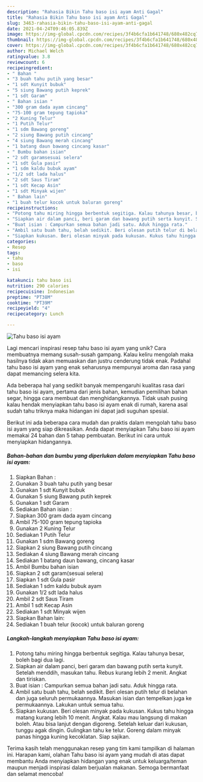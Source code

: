 ```yaml
---
description: "Rahasia Bikin Tahu baso isi ayam Anti Gagal"
title: "Rahasia Bikin Tahu baso isi ayam Anti Gagal"
slug: 3463-rahasia-bikin-tahu-baso-isi-ayam-anti-gagal
date: 2021-04-24T09:46:05.839Z
image: https://img-global.cpcdn.com/recipes/3f4b6cfa1b641748/680x482cq70/tahu-baso-isi-ayam-foto-resep-utama.jpg
thumbnail: https://img-global.cpcdn.com/recipes/3f4b6cfa1b641748/680x482cq70/tahu-baso-isi-ayam-foto-resep-utama.jpg
cover: https://img-global.cpcdn.com/recipes/3f4b6cfa1b641748/680x482cq70/tahu-baso-isi-ayam-foto-resep-utama.jpg
author: Michael Welch
ratingvalue: 3.8
reviewcount: 6
recipeingredient:
- " Bahan "
- "3 buah tahu putih yang besar"
- "1 sdt Kunyit bubuk"
- "5 siung Bawang putih keprek"
- "1 sdt Garam"
- " Bahan isian "
- "300 gram dada ayam cincang"
- "75-100 gram tepung tapioka"
- "2 Kuning Telur"
- "1 Putih Telur"
- "1 sdm Bawang goreng"
- "2 siung Bawang putih cincang"
- "4 siung Bawang merah cincang"
- "1 batang daun bawang cincang kasar"
- " Bumbu bahan isian"
- "2 sdt garamsesuai selera"
- "1 sdt Gula pasir"
- "1 sdm kaldu bubuk ayam"
- "1/2 sdt lada halus"
- "2 sdt Saus Tiram"
- "1 sdt Kecap Asin"
- "1 sdt Minyak wijen"
- " Bahan lain"
- "1 buah telur kocok untuk baluran goreng"
recipeinstructions:
- "Potong tahu miring hingga berbentuk segitiga. Kalau tahunya besar, boleh bagi dua lagi."
- "Siapkan air dalam panci, beri garam dan bawang putih serta kunyit. Setelah menddih, masukan tahu. Rebus kurang lebih 2 menit. Angkat dan tiriskan."
- "Buat isian : Campurkan semua bahan jadi satu. Aduk hingga rata."
- "Ambil satu buah tahu, belah sedikit. Beri olesan putih telur di belahan dan juga seluruh permukaannya. Masukan isian dan tempelkan juga ke permukaannya. Lakukan untuk semua tahu."
- "Siapkan kukusan. Beri olesan minyak pada kukusan. Kukus tahu hingga matang kurang lebih 10 menit. Angkat. Kalau mau langsung di makan boleh. Atau bisa lanjut dengan digoreng. Setelah keluar dari kukusan, tunggu agak dingin. Gulingkan tahu ke telur. Goreng dalam minyak panas hingga kuning kecoklatan. Siap sajikan."
categories:
- Resep
tags:
- tahu
- baso
- isi

katakunci: tahu baso isi 
nutrition: 290 calories
recipecuisine: Indonesian
preptime: "PT38M"
cooktime: "PT39M"
recipeyield: "4"
recipecategory: Lunch

---
```



![Tahu baso isi ayam](https://img-global.cpcdn.com/recipes/3f4b6cfa1b641748/680x482cq70/tahu-baso-isi-ayam-foto-resep-utama.jpg)

Lagi mencari inspirasi resep tahu baso isi ayam yang unik? Cara membuatnya memang susah-susah gampang. Kalau keliru mengolah maka hasilnya tidak akan memuaskan dan justru cenderung tidak enak. Padahal tahu baso isi ayam yang enak seharusnya mempunyai aroma dan rasa yang dapat memancing selera kita.

Ada beberapa hal yang sedikit banyak mempengaruhi kualitas rasa dari tahu baso isi ayam, pertama dari jenis bahan, kemudian pemilihan bahan segar, hingga cara membuat dan menghidangkannya. Tidak usah pusing kalau hendak menyiapkan tahu baso isi ayam enak di rumah, karena asal sudah tahu triknya maka hidangan ini dapat jadi suguhan spesial.




Berikut ini ada beberapa cara mudah dan praktis dalam mengolah tahu baso isi ayam yang siap dikreasikan. Anda dapat menyiapkan Tahu baso isi ayam memakai 24 bahan dan 5 tahap pembuatan. Berikut ini cara untuk menyiapkan hidangannya.

<!--inarticleads1-->

##### Bahan-bahan dan bumbu yang diperlukan dalam menyiapkan Tahu baso isi ayam:

1. Siapkan  Bahan :
1. Gunakan 3 buah tahu putih yang besar
1. Gunakan 1 sdt Kunyit bubuk
1. Gunakan 5 siung Bawang putih keprek
1. Gunakan 1 sdt Garam
1. Sediakan  Bahan isian :
1. Siapkan 300 gram dada ayam cincang
1. Ambil 75-100 gram tepung tapioka
1. Gunakan 2 Kuning Telur
1. Sediakan 1 Putih Telur
1. Gunakan 1 sdm Bawang goreng
1. Siapkan 2 siung Bawang putih cincang
1. Sediakan 4 siung Bawang merah cincang
1. Sediakan 1 batang daun bawang, cincang kasar
1. Ambil  Bumbu bahan isian
1. Siapkan 2 sdt garam(sesuai selera)
1. Siapkan 1 sdt Gula pasir
1. Sediakan 1 sdm kaldu bubuk ayam
1. Gunakan 1/2 sdt lada halus
1. Ambil 2 sdt Saus Tiram
1. Ambil 1 sdt Kecap Asin
1. Sediakan 1 sdt Minyak wijen
1. Siapkan  Bahan lain:
1. Sediakan 1 buah telur (kocok) untuk baluran goreng




<!--inarticleads2-->

##### Langkah-langkah menyiapkan Tahu baso isi ayam:

1. Potong tahu miring hingga berbentuk segitiga. Kalau tahunya besar, boleh bagi dua lagi.
1. Siapkan air dalam panci, beri garam dan bawang putih serta kunyit. Setelah menddih, masukan tahu. Rebus kurang lebih 2 menit. Angkat dan tiriskan.
1. Buat isian : Campurkan semua bahan jadi satu. Aduk hingga rata.
1. Ambil satu buah tahu, belah sedikit. Beri olesan putih telur di belahan dan juga seluruh permukaannya. Masukan isian dan tempelkan juga ke permukaannya. Lakukan untuk semua tahu.
1. Siapkan kukusan. Beri olesan minyak pada kukusan. Kukus tahu hingga matang kurang lebih 10 menit. Angkat. Kalau mau langsung di makan boleh. Atau bisa lanjut dengan digoreng. Setelah keluar dari kukusan, tunggu agak dingin. Gulingkan tahu ke telur. Goreng dalam minyak panas hingga kuning kecoklatan. Siap sajikan.




Terima kasih telah menggunakan resep yang tim kami tampilkan di halaman ini. Harapan kami, olahan Tahu baso isi ayam yang mudah di atas dapat membantu Anda menyiapkan hidangan yang enak untuk keluarga/teman maupun menjadi inspirasi dalam berjualan makanan. Semoga bermanfaat dan selamat mencoba!
